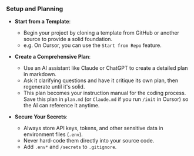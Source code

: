 ### Setup and Planning

- **Start from a Template**: 

    - Begin your project by cloning a template from GitHub or another source to provide a solid foundation. 
    - e.g. On Cursor, you can use the `Start from Repo` feature. 

- **Create a Comprehensive Plan**: 
    - Use an AI assistant like Claude or ChatGPT to create a detailed plan in markdown. 
    - Ask it clarifying questions and have it critique its own plan, then regenerate until it's solid. 
    - This plan becomes your instruction manual for the coding process. Save this plan in `plan.md` (or `Claude.md` if you run `/init` in Cursor) so the AI can reference it anytime.

- **Secure Your Secrets**: 
    - Always store API keys, tokens, and other sensitive data in environment files (`.env`). 
    - Never hard-code them directly into your source code. 
    - Add `.env*` and `/secrets` to `.gitignore`.
